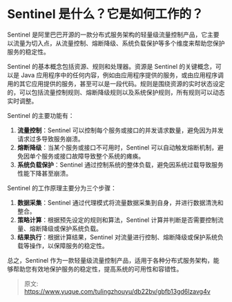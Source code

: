 # Sentinel 是什么？它是如何工作的？

Sentinel 是阿里巴巴开源的一款分布式服务架构的轻量级流量控制产品，它主要以流量为切入点，从流量控制、熔断降级、系统负载保护等多个维度来帮助您保护服务的稳定性。

Sentinel 的基本概念包括资源、规则和处理器。资源是 Sentinel 的关键概念，可以是 Java 应用程序中的任何内容，例如由应用程序提供的服务，或由应用程序调用的其它应用提供的服务，甚至可以是一段代码。规则是围绕资源的实时状态设定的，可以包括流量控制规则、熔断降级规则以及系统保护规则，所有规则可以动态实时调整。

Sentinel 的主要功能有：

1. **流量控制**：Sentinel 可以控制每个服务或接口的并发请求数量，避免因为并发请求过多导致服务崩溃。
2. **熔断降级**：当某个服务或接口不可用时，Sentinel 可以自动触发熔断机制，避免因单个服务或接口故障导致整个系统的瘫痪。
3. **系统负载保护**：Sentinel 通过控制系统的整体负载，避免因系统过载导致服务性能下降甚至崩溃。

Sentinel 的工作原理主要分为三个步骤：

1. **数据采集**：Sentinel 通过代理模式将流量数据采集到自身，并进行数据清洗和整合。
2. **策略计算**：根据预先设定的规则和算法，Sentinel 计算并判断是否需要控制流量、熔断降级或保护系统负载。
3. **结果执行**：根据计算结果，Sentinel 对流量进行控制、熔断降级或保护系统负载等操作，以保障服务的稳定性。

总之，Sentinel 作为一款轻量级流量控制产品，适用于各种分布式服务架构，能够帮助您有效地保护服务的稳定性，提高系统的可用性和容错性。



> 原文: <https://www.yuque.com/tulingzhouyu/db22bv/gbfb13gd6lzavg4v>